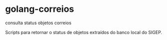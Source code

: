 # golang-correios
consulta status objetos correios

Scripts para retornar o status de objetos extraídos do banco local do SIGEP.
